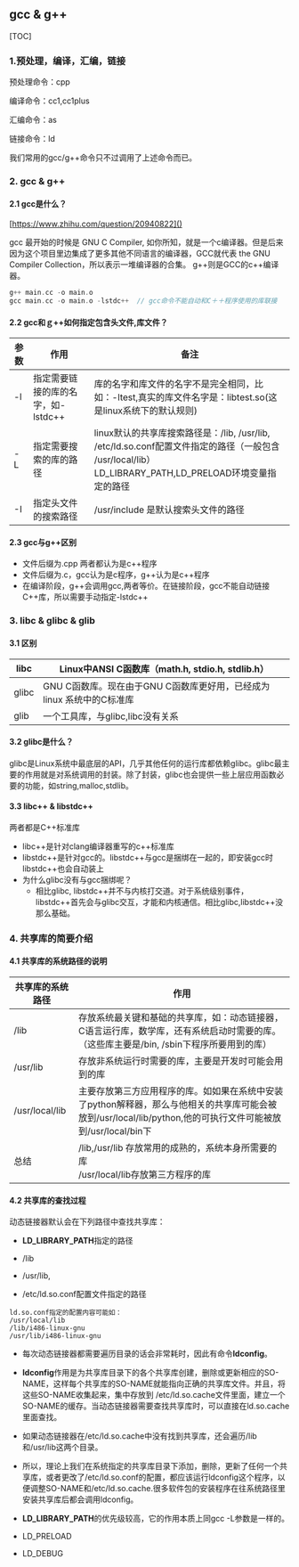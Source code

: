 ## gcc & g++

[TOC]

### 1.预处理，编译，汇编，链接

预处理命令：cpp

编译命令：cc1,cc1plus

汇编命令：as

链接命令：ld

我们常用的gcc/g++命令只不过调用了上述命令而已。

### 2. gcc & g++

#### 2.1 gcc是什么？

[https://www.zhihu.com/question/20940822]()

gcc 最开始的时候是 GNU C Compiler, 如你所知，就是一个c编译器。但是后来因为这个项目里边集成了更多其他不同语言的编译器，GCC就代表 the GNU Compiler Collection，所以表示一堆编译器的合集。 g++则是GCC的c++编译器。

```c++
g++ main.cc -o main.o
gcc main.cc -o main.o -lstdc++  // gcc命令不能自动和C＋＋程序使用的库联接
```

#### 2.2 gcc和ｇ++如何指定包含头文件,库文件？

| 参数 | 作用                               | 备注                                                         |
| ---- | ---------------------------------- | ------------------------------------------------------------ |
| -l   | 指定需要链接的库的名字，如-lstdc++ | 库的名字和库文件的名字不是完全相同，比如：-ltest,真实的库文件名字是：libtest.so(这是linux系统下的默认规则) |
| -L   | 指定需要搜索的库的路径             | linux默认的共享库搜索路径是：/lib, /usr/lib, /etc/ld.so.conf配置文件指定的路径（一般包含 /usr/local/lib）<br />LD_LIBRARY_PATH,LD_PRELOAD环境变量指定的路径 |
| -I   | 指定头文件的搜索路径               | /usr/include 是默认搜索头文件的路径                          |

#### 2.3 gcc与g++区别

- 文件后缀为.cpp 两者都认为是c++程序
- 文件后缀为.c，gcc认为是c程序，g++认为是c++程序
- 在编译阶段，g++会调用gcc,两者等价。在链接阶段，gcc不能自动链接C++库，所以需要手动指定-lstdc++

### 3. libc & glibc & glib

#### 3.1 区别

| **libc** | Linux中ANSI C函数库（math.h, stdio.h, stdlib.h）             |
| -------- | ------------------------------------------------------------ |
| glibc    | GNU C函数库。现在由于GNU C函数库更好用，已经成为linux 系统中的C标准库 |
| glib     | 一个工具库，与glibc,libc没有关系                             |

#### 3.2 glibc是什么？

glibc是Linux系统中最底层的API，几乎其他任何的运行库都依赖glibc。glibc最主要的作用就是对系统调用的封装。除了封装，glibc也会提供一些上层应用函数必要的功能，如string,malloc,stdlib。

#### 3.3 libc++ & libstdc++

两者都是C++标准库

- libc++是针对clang编译器重写的c++标准库
- libstdc++是针对gcc的。libstdc++与gcc是捆绑在一起的，即安装gcc时libstdc++也会自动装上
- 为什么glibc没有与gcc捆绑呢？
  - 相比glibc, libstdc++并不与内核打交道。对于系统级别事件，libstdc++首先会与glibc交互，才能和内核通信。相比glibc,libstdc++没那么基础。

### 4. 共享库的简要介绍

#### 4.1 共享库的系统路径的说明

| 共享库的系统路径 | 作用                                                         |
| ---------------- | ------------------------------------------------------------ |
| /lib             | 存放系统最关键和基础的共享库，如：动态链接器，C语言运行库，数学库，还有系统启动时需要的库。（这些库主要是/bin, /sbin下程序所要用到的库） |
| /usr/lib         | 存放非系统运行时需要的库，主要是开发时可能会用到的库         |
| /usr/local/lib   | 主要存放第三方应用程序的库。如如果在系统中安装了python解释器，那么与他相关的共享库可能会被放到/usr/local/lib/python,他的可执行文件可能被放到/usr/local/bin下 |
| 总结             | /lib,/usr/lib 存放常用的成熟的，系统本身所需要的库<br />/usr/local/lib存放第三方程序的库 |

#### 4.2 共享库的查找过程

动态链接器默认会在下列路径中查找共享库：

- **LD_LIBRARY_PATH**指定的路径

- /lib

- /usr/lib,

- /etc/ld.so.conf配置文件指定的路径

```
ld.so.conf指定的配置内容可能如：
/usr/local/lib
/lib/i486-linux-gnu
/usr/lib/i486-linux-gnu
```

- 每次动态链接器都需要遍历目录的话会非常耗时，因此有命令**ldconfig**。

- **ldconfig**作用是为共享库目录下的各个共享库创建，删除或更新相应的SO-NAME，这样每个共享库的SO-NAME就能指向正确的共享库文件。并且，将这些SO-NAME收集起来，集中存放到 /etc/ld.so.cache文件里面，建立一个SO-NAME的缓存。当动态链接器需要查找共享库时，可以直接在ld.so.cache里面查找。
- 如果动态链接器在/etc/ld.so.cache中没有找到共享库，还会遍历/lib和/usr/lib这两个目录。
- 所以，理论上我们在系统指定的共享库目录下添加，删除，更新了任何一个共享库，或者更改了/etc/ld.so.conf的配置，都应该运行ldconfig这个程序，以便调整SO-NAME和/etc/ld.so.cache.很多软件包的安装程序在往系统路径里安装共享库后都会调用ldconfig。
- **LD_LIBRARY_PATH**的优先级较高，它的作用本质上同gcc -L参数是一样的。
- LD_PRELOAD
- LD_DEBUG





